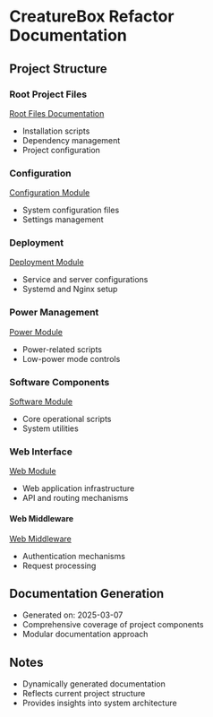 # CreatureBox Refactor Documentation

## Project Structure

### Root Project Files
[Root Files Documentation](/docs/root-files.md)
- Installation scripts
- Dependency management
- Project configuration

### Configuration
[Configuration Module](/docs/config.md)
- System configuration files
- Settings management

### Deployment
[Deployment Module](/docs/deployment.md)
- Service and server configurations
- Systemd and Nginx setup

### Power Management
[Power Module](/docs/power.md)
- Power-related scripts
- Low-power mode controls

### Software Components
[Software Module](/docs/software.md)
- Core operational scripts
- System utilities

### Web Interface
[Web Module](/docs/web.md)
- Web application infrastructure
- API and routing mechanisms

#### Web Middleware
[Web Middleware](/docs/web-middleware.md)
- Authentication mechanisms
- Request processing

## Documentation Generation
- Generated on: 2025-03-07
- Comprehensive coverage of project components
- Modular documentation approach

## Notes
- Dynamically generated documentation
- Reflects current project structure
- Provides insights into system architecture
